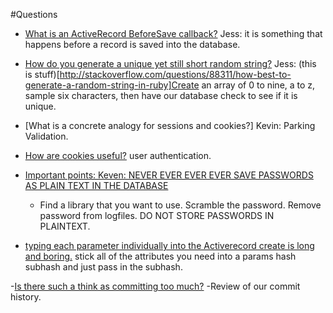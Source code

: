 #Questions



- [What is an ActiveRecord BeforeSave callback?](http://api.rubyonrails.org/classes/ActiveRecord/Callbacks.html)
  Jess: it is something that happens before a record is saved into the database. 

- [How do you generate a unique yet still short random string?](http://stackoverflow.com/questions/88311/how-best-to-generate-a-random-string-in-ruby)
  Jess: (this is stuff)[http://stackoverflow.com/questions/88311/how-best-to-generate-a-random-string-in-ruby]Create an array of 0 to nine, a to z, sample six characters, then have our database check to see if it is unique. 

- [What is a concrete analogy for sessions and cookies?]
    Kevin: Parking Validation.  

- [How are cookies useful?]()
   user authentication.

- [Important points: Keven: NEVER EVER EVER EVER SAVE PASSWORDS AS PLAIN TEXT IN THE DATABASE]()
   - Find a library that you want to use. Scramble the password.  Remove password from logfiles. DO NOT STORE PASSWORDS IN PLAINTEXT. 

- [typing each parameter individually into the Activerecord create is long and boring.]()
    stick all of the attributes you need into a params hash subhash and just pass in the subhash. 


   
-[Is there such a think as committing too much?](https://github.com/tararoys/url_shortener/commits/master)
      -Review of our commit history. 
   
